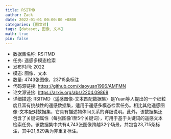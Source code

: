 ```yaml
---
title: RSITMD
author: Zack
date: 2022-01-01 00:00:00 +0800
categories: [图文对]
tags: [dataset, 图像、文本]
math: true
pin: false
---
```

- 数据集名称: RSITMD
- 任务: 遥感多模态检索
- 发布时间: 2022
- 模态: 图像、文本
- 数量: 4743张图像，23715条标注
- 代码源链接: https://github.com/xiaoyuan1996/AMFMN
- 论文源链接: https://arxiv.org/abs/2204.09868
- 详细描述: RSITMD（遥感图像-文本匹配数据集）是Yuan等人提出的一个细粒度且富有挑战性的遥感数据集，适用于遥感多模态检索任务。相比其他遥感图像-文本配对数据集，它具有描述物体间关系的详细说明。此外，该数据集还包含了关键词属性（每张图像1至5个关键词），可用于基于关键词的遥感文本检索任务。该数据集中共有4,743张图像跨越32个场景，共包含23,715条标注，其中21,829条为非重复标注。
